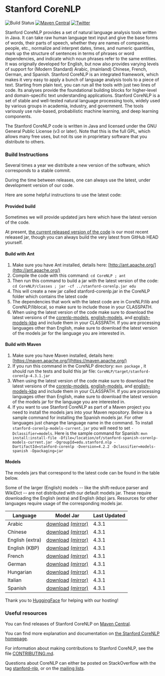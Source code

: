 # Stanford CoreNLP

![Build Status](https://github.com/stanfordnlp/CoreNLP/actions/workflows/run-tests.yaml/badge.svg?branch=dev)
[![Maven Central](https://img.shields.io/maven-central/v/edu.stanford.nlp/stanford-corenlp.svg)](https://mvnrepository.com/artifact/edu.stanford.nlp/stanford-corenlp)
[![Twitter](https://img.shields.io/twitter/follow/stanfordnlp.svg?style=social&label=Follow)](https://twitter.com/stanfordnlp/)

Stanford CoreNLP provides a set of natural language analysis tools written in Java. It can take raw human language text input and give the base forms of words, their parts of speech, whether they are names of companies, people, etc., normalize and interpret dates, times, and numeric quantities, mark up the structure of sentences in terms of phrases or word dependencies, and indicate which noun phrases refer to the same entities. It was originally developed for English, but now also provides varying levels of support for (Modern Standard) Arabic, (mainland) Chinese, French, German, and Spanish. Stanford CoreNLP is an integrated framework, which makes it very easy to apply a bunch of language analysis tools to a piece of text. Starting from plain text, you can run all the tools with just two lines of code. Its analyses provide the foundational building blocks for higher-level and domain-specific text understanding applications. Stanford CoreNLP is a set of stable and well-tested natural language processing tools, widely used by various groups in academia, industry, and government. The tools variously use rule-based, probabilistic machine learning, and deep learning components.

The Stanford CoreNLP code is written in Java and licensed under the GNU General Public License (v3 or later). Note that this is the full GPL, which allows many free uses, but not its use in proprietary software that you distribute to others.

### Build Instructions

Several times a year we distribute a new version of the software, which corresponds to a stable commit.

During the time between releases, one can always use the latest, under development version of our code.

Here are some helpful instructions to use the latest code:

#### Provided build

Sometimes we will provide updated jars here which have the latest version of the code.

At present, [the current released version of the code](https://stanfordnlp.github.io/CoreNLP/#download) is our most recent released jar, though you can always build the very latest from GitHub HEAD yourself.

<!---
[stanford-corenlp.jar (last built: 2017-04-14)](http://nlp.stanford.edu/software/stanford-corenlp-2017-04-14-build.jar)
-->

#### Build with Ant

1. Make sure you have Ant installed, details here: [http://ant.apache.org/](http://ant.apache.org/)
2. Compile the code with this command: `cd CoreNLP ; ant`
3. Then run this command to build a jar with the latest version of the code: `cd CoreNLP/classes ; jar -cf ../stanford-corenlp.jar edu`
4. This will create a new jar called stanford-corenlp.jar in the CoreNLP folder which contains the latest code
5. The dependencies that work with the latest code are in CoreNLP/lib and CoreNLP/liblocal, so make sure to include those in your CLASSPATH.
6. When using the latest version of the code make sure to download the latest versions of the [corenlp-models](http://nlp.stanford.edu/software/stanford-corenlp-models-current.jar), [english-models](http://nlp.stanford.edu/software/stanford-english-corenlp-models-current.jar), and [english-models-kbp](http://nlp.stanford.edu/software/stanford-english-kbp-corenlp-models-current.jar) and include them in your CLASSPATH.  If you are processing languages other than English, make sure to download the latest version of the models jar for the language you are interested in.

#### Build with Maven

1. Make sure you have Maven installed, details here: [https://maven.apache.org/](https://maven.apache.org/)
2. If you run this command in the CoreNLP directory: `mvn package` , it should run the tests and build this jar file: `CoreNLP/target/stanford-corenlp-4.3.1.jar`
3. When using the latest version of the code make sure to download the latest versions of the [corenlp-models](http://nlp.stanford.edu/software/stanford-corenlp-models-current.jar), [english-models](http://nlp.stanford.edu/software/stanford-english-corenlp-models-current.jar), and [english-models-kbp](http://nlp.stanford.edu/software/stanford-english-kbp-corenlp-models-current.jar) and include them in your CLASSPATH.  If you are processing languages other than English, make sure to download the latest version of the models jar for the language you are interested in.  
4. If you want to use Stanford CoreNLP as part of a Maven project you need to install the models jars into your Maven repository.  Below is a sample command for installing the Spanish models jar.  For other languages just change the language name in the command.  To install `stanford-corenlp-models-current.jar` you will need to set `-Dclassifier=models`.  Here is the sample command for Spanish: `mvn install:install-file -Dfile=/location/of/stanford-spanish-corenlp-models-current.jar -DgroupId=edu.stanford.nlp -DartifactId=stanford-corenlp -Dversion=4.2.2 -Dclassifier=models-spanish -Dpackaging=jar`

#### Models

The models jars that correspond to the latest code can be found in the table below.

Some of the larger (English) models -- like the shift-reduce parser and WikiDict -- are not distributed with our default models jar.
These require downloading the English (extra) and English (kbp) jars. Resources for other languages require usage of the corresponding
models jar.

| Language | Model Jar | Last Updated |
| --- | --- | --- |
| Arabic  | [download](https://huggingface.co/stanfordnlp/corenlp-arabic/resolve/main/stanford-corenlp-models-arabic.jar) [(mirror)](https://nlp.stanford.edu/software/stanford-corenlp-4.3.1-models-arabic.jar) | 4.3.1 |
| Chinese | [download](https://huggingface.co/stanfordnlp/corenlp-chinese/resolve/main/stanford-corenlp-models-chinese.jar) [(mirror)](https://nlp.stanford.edu/software/stanford-corenlp-4.3.1-models-chinese.jar) | 4.3.1 |
| English (extra) | [download](https://huggingface.co/stanfordnlp/corenlp-english-extra/resolve/main/stanford-corenlp-models-english-extra.jar) [(mirror)](https://nlp.stanford.edu/software/stanford-corenlp-4.3.1-models-english.jar) | 4.3.1 |
| English (KBP) | [download](https://huggingface.co/stanfordnlp/corenlp-english-kbp/resolve/main/stanford-corenlp-models-english-kbp.jar) [(mirror)](https://nlp.stanford.edu/software/stanford-corenlp-4.3.1-models-english-kbp.jar) | 4.3.1 |
| French | [download](https://huggingface.co/stanfordnlp/corenlp-french/resolve/main/stanford-corenlp-models-french.jar) [(mirror)](https://nlp.stanford.edu/software/stanford-corenlp-4.3.1-models-french.jar) | 4.3.1 |
| German | [download](https://huggingface.co/stanfordnlp/corenlp-german/resolve/main/stanford-corenlp-models-german.jar) [(mirror)](https://nlp.stanford.edu/software/stanford-corenlp-4.3.1-models-german.jar) | 4.3.1 |
| Hungarian | [download](https://huggingface.co/stanfordnlp/corenlp-hungarian/resolve/main/stanford-corenlp-models-hungarian.jar) [(mirror)](https://nlp.stanford.edu/software/stanford-corenlp-4.3.1-models-hungarian.jar) | 4.3.1 |
| Italian | [download](https://huggingface.co/stanfordnlp/corenlp-italian/resolve/main/stanford-corenlp-models-italian.jar) [(mirror)](https://nlp.stanford.edu/software/stanford-corenlp-4.3.1-models-italian.jar) | 4.3.1 |
| Spanish | [download](https://huggingface.co/stanfordnlp/corenlp-spanish/resolve/main/stanford-corenlp-models-spanish.jar) [(mirror)](https://nlp.stanford.edu/software/stanford-corenlp-4.3.1-models-spanish.jar) | 4.3.1 |

Thank you to [HuggingFace](https://huggingface.co/) for helping with our hosting!

### Useful resources

You can find releases of Stanford CoreNLP on [Maven Central](https://search.maven.org/artifact/edu.stanford.nlp/stanford-corenlp/4.2.2/jar).

You can find more explanation and documentation on [the Stanford CoreNLP homepage](http://stanfordnlp.github.io/CoreNLP/).

For information about making contributions to Stanford CoreNLP, see the file [CONTRIBUTING.md](CONTRIBUTING.md).

Questions about CoreNLP can either be posted on StackOverflow with the tag [stanford-nlp](http://stackoverflow.com/questions/tagged/stanford-nlp),
  or on the [mailing lists](https://nlp.stanford.edu/software/#Mail).
